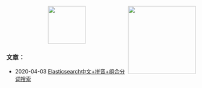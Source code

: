 <p align="center">
    <a href="http://www.litao0501.com/canvas/b/index.html" target="_blank">
        <img src="https://avatars3.githubusercontent.com/u/15007186" height="100px">
    </a>
    <!-- <h4 align="center">mylafe</h4> 
    <a href="https://github.com/mylafe" style="margin-top: 15px">
        <img align="right" width="480" height="180" src="https://github-readme-stats.vercel.app/api?username=mylafe&show_icons=true&text_color=24292e&bg_color=ffffff&hide_title=true" />
    </a>-->
    <a href="https://github.com/mylafe" target="_blank">
        <img align="right" height="180" src="https://github-readme-stats.vercel.app/api/top-langs/?username=mylafe&layout=compact" />
    </a>
    <br>
</p>

### 文章：

- 2020-04-03 [Elasticsearch中文+拼音+组合分词搜索](http://litao0501.com/article-142.html)

<!--
### Hi there 👋
**mylafe/mylafe** is a ✨ _special_ ✨ repository because its `README.md` (this file) appears on your GitHub profile.

Here are some ideas to get you started:

- 🔭 I’m currently working on ...
- 🌱 I’m currently learning ...
- 👯 I’m looking to collaborate on ...
- 🤔 I’m looking for help with ...
- 💬 Ask me about ...
- 📫 How to reach me: ...
- 😄 Pronouns: ...
- ⚡ Fun fact: ...
-->
